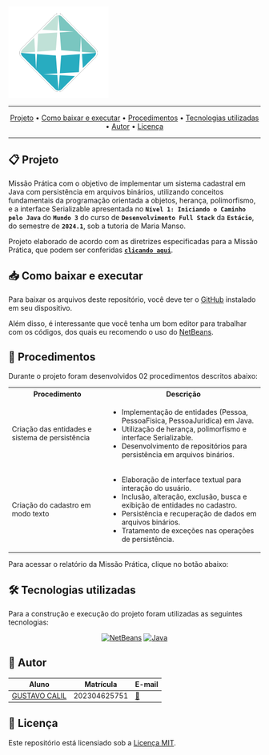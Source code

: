 ![Capa do projeto com logo da Estácio](./capa.png)

<div align="center">

---

[Projeto](#-projeto) • [Como baixar e executar](#-como-baixar-e-executar) • [Procedimentos](#-procedimentos) • [Tecnologias utilizadas](#-tecnologias-utilizadas) • [Autor](#-autor) • [Licença](#-licença)

---

</div>

## 📋 Projeto

Missão Prática com o objetivo de implementar um sistema cadastral em Java com persistência em arquivos binários, utilizando conceitos fundamentais da programação orientada a objetos, herança, polimorfismo, e a interface Serializable apresentada no **`Nível 1: Iniciando o Caminho pelo Java`** do **`Mundo 3`** do curso de **`Desenvolvimento Full Stack`** da **`Estácio`**, do semestre de **`2024.1`**, sob a tutoria de Maria Manso.

Projeto elaborado de acordo com as diretrizes especificadas para a Missão Prática, que podem ser conferidas [**`clicando aqui`**](https://sway.cloud.microsoft/s/rCYHGUtt44OGcxgB/embed).

## 📥 Como baixar e executar

Para baixar os arquivos deste repositório, você deve ter o [GitHub](https://github.com/) instalado em seu dispositivo.

Além disso, é interessante que você tenha um bom editor para trabalhar com os códigos, dos quais eu recomendo o uso do [NetBeans](https://netbeans.apache.org/front/main/download/index.html).

## 🔗 Procedimentos

Durante o projeto foram desenvolvidos 02 procedimentos descritos abaixo:

<table>
  <tr>
    <th>Procedimento</th>
    <th>Descrição</th>
  </tr>
  <tr>
    <td>Criação das entidades e sistema de persistência</td>
    <td>
      <ul>
        <li>Implementação de entidades (Pessoa, PessoaFisica, PessoaJuridica) em Java.</li>
        <li>Utilização de herança, polimorfismo e interface Serializable.</li>
        <li>Desenvolvimento de repositórios para persistência em arquivos binários.</li>
      </ul>
    </td>
  </tr>
  <tr>
    <td>Criação do cadastro em modo texto</td>
    <td>
      <ul>
        <li>Elaboração de interface textual para interação do usuário.</li>
        <li>Inclusão, alteração, exclusão, busca e exibição de entidades no cadastro.</li>
        <li>Persistência e recuperação de dados em arquivos binários.</li>
        <li>Tratamento de exceções nas operações de persistência.</li>
      </ul>
    </td>
  </tr>
</table>

Para acessar o relatório da Missão Prática, clique no botão abaixo:

<div align="center">

</div>

## 🛠 Tecnologias utilizadas

Para a construção e execução do projeto foram utilizadas as seguintes tecnologias:

<div align="center">

[![NetBeans](https://img.shields.io/badge/-NetBeans-1B6AC6?style=for-the-badge&logo=apachenetbeanside&logoColor=white)](https://netbeans.apache.org/front/main/download/index.html)
[![Java](https://img.shields.io/badge/-Java-e82d2c?style=for-the-badge&logo=java&logoColor=white)](https://www.oracle.com/br/java/technologies/downloads/)

</div>

## 👥 Autor

| Aluno                                                  | Matrícula    | E-mail                                      |
| ------------------------------------------------------ | ------------ | ------------------------------------------- |
| [GUSTAVO CALIL](https://github.com/gustavocalil-github) | 202304625751 | [📧](mailto:202304625751@alunos.estacio.br) |

## 📃 Licença

Este repositório está licensiado sob a [Licença MIT](./LICENSE).

<div align=center>

</div>
